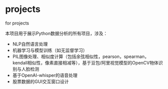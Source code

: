 # projects
for projects

本项目用于展示Python数据分析的所有项目，涉及：
   - NLP自然语言处理
   - 机器学习与模型训练（如无监督学习）
   - PIL图像处理、相似度计算（包括余弦相似性，pearson，spearman，kendall相似性，像素直接相减等），基于豆包/阿里视觉模型的OpenCV物体识别与人脸检测
   - 基于OpenAI-whisper的语音处理
   - 股票数据的GUI交互窗口设计
